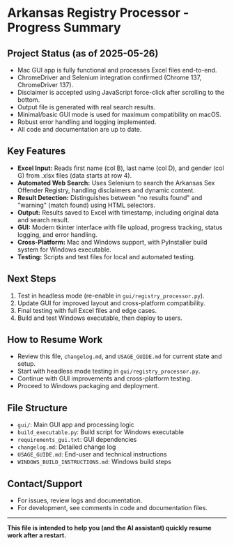 # Arkansas Registry Processor - Progress Summary

## Project Status (as of 2025-05-26)
- Mac GUI app is fully functional and processes Excel files end-to-end.
- ChromeDriver and Selenium integration confirmed (Chrome 137, ChromeDriver 137).
- Disclaimer is accepted using JavaScript force-click after scrolling to the bottom.
- Output file is generated with real search results.
- Minimal/basic GUI mode is used for maximum compatibility on macOS.
- Robust error handling and logging implemented.
- All code and documentation are up to date.

## Key Features
- **Excel Input:** Reads first name (col B), last name (col D), and gender (col G) from .xlsx files (data starts at row 4).
- **Automated Web Search:** Uses Selenium to search the Arkansas Sex Offender Registry, handling disclaimers and dynamic content.
- **Result Detection:** Distinguishes between "no results found" and "warning" (match found) using HTML selectors.
- **Output:** Results saved to Excel with timestamp, including original data and search result.
- **GUI:** Modern tkinter interface with file upload, progress tracking, status logging, and error handling.
- **Cross-Platform:** Mac and Windows support, with PyInstaller build system for Windows executable.
- **Testing:** Scripts and test files for local and automated testing.

## Next Steps
1. Test in headless mode (re-enable in `gui/registry_processor.py`).
2. Update GUI for improved layout and cross-platform compatibility.
3. Final testing with full Excel files and edge cases.
4. Build and test Windows executable, then deploy to users.

## How to Resume Work
- Review this file, `changelog.md`, and `USAGE_GUIDE.md` for current state and setup.
- Start with headless mode testing in `gui/registry_processor.py`.
- Continue with GUI improvements and cross-platform testing.
- Proceed to Windows packaging and deployment.

## File Structure
- `gui/`: Main GUI app and processing logic
- `build_executable.py`: Build script for Windows executable
- `requirements_gui.txt`: GUI dependencies
- `changelog.md`: Detailed change log
- `USAGE_GUIDE.md`: End-user and technical instructions
- `WINDOWS_BUILD_INSTRUCTIONS.md`: Windows build steps

## Contact/Support
- For issues, review logs and documentation.
- For development, see comments in code and documentation files.

---
**This file is intended to help you (and the AI assistant) quickly resume work after a restart.** 